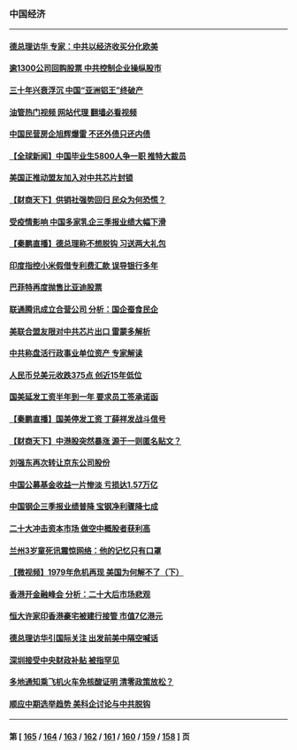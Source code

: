 ### 中国经济
---
#### [德总理访华 专家：中共以经济收买分化欧美](../../pages/ncid283/n13860603.md?11070845) 
#### [逾1300公司回购股票 中共控制企业操纵股市](../../pages/ncid283/n13860391.md?11070845) 
#### [三十年兴衰浮沉 中国“亚洲铝王”终破产](../../pages/ncid283/n13859989.md?11070845) 
#### [油管热门视频 网站代理 翻墙必看视频](http://150.230.27.170:81/youtube.html?11070845)
#### [中国民营房企旭辉爆雷 不还外债只还内债](../../pages/ncid283/n13860001.md?11070845) 
#### [【全球新闻】中国毕业生5800人争一职 推特大裁员](../../pages/ncid283/n13859787.md?11070845) 
#### [美国正推动盟友加入对中共芯片封锁](../../pages/ncid283/n13859981.md?11070845) 
#### [【财商天下】供销社强势回归 民众为何恐慌？](../../pages/ncid283/n13859704.md?11070845) 
#### [受疫情影响 中国多家乳企三季报业绩大幅下滑](../../pages/ncid283/n13859741.md?11070845) 
#### [【秦鹏直播】德总理称不想脱钩 习送两大礼包](../../pages/ncid283/n13859729.md?11070845) 
#### [印度指控小米假借专利费汇款 误导银行多年](../../pages/ncid283/n13859680.md?11070845) 
#### [巴菲特再度抛售比亚迪股票](../../pages/ncid283/n13859721.md?11070845) 
#### [联通腾讯成立合营公司 分析：国企蚕食民企](../../pages/ncid283/n13858102.md?11070845) 
#### [美联合盟友限对中共芯片出口 雷蒙多解析](../../pages/ncid283/n13859663.md?11070845) 
#### [中共称盘活行政事业单位资产 专家解读](../../pages/ncid283/n13859424.md?11070845) 
#### [人民币兑美元收跌375点 创近15年低位](../../pages/ncid283/n13859198.md?11070845) 
#### [国美延发工资半年到一年 要求员工签承诺函](../../pages/ncid283/n13859134.md?11070845) 
#### [【秦鹏直播】国美停发工资 丁薛祥发战斗信号](../../pages/ncid283/n13859067.md?11070845) 
#### [【财商天下】中港股突然暴涨 源于一则匿名贴文？](../../pages/ncid283/n13859035.md?11070845) 
#### [刘强东再次转让京东公司股份](../../pages/ncid283/n13859063.md?11070845) 
#### [中国公募基金收益一片惨淡 亏损达1.57万亿](../../pages/ncid283/n13859045.md?11070845) 
#### [中国钢企三季报业绩普降 宝钢净利骤降七成](../../pages/ncid283/n13859016.md?11070845) 
#### [二十大冲击资本市场 做空中概股者获利高](../../pages/ncid283/n13858605.md?11070845) 
#### [兰州3岁童死讯震惊网络：他的记忆只有口罩](../../pages/ncid283/n13858905.md?11070845) 
#### [【微视频】1979年危机再现 美国为何解不了（下）](../../pages/ncid283/n13858870.md?11070845) 
#### [香港开金融峰会 分析：二十大后市场悲观](../../pages/ncid283/n13858820.md?11070845) 
#### [恒大许家印香港豪宅被建行接管 市值7亿港元](../../pages/ncid283/n13858786.md?11070845) 
#### [德总理访华引国际关注 出发前美中隔空喊话](../../pages/ncid283/n13858611.md?11070845) 
#### [深圳接受中央财政补贴 被指罕见](../../pages/ncid283/n13858387.md?11070845) 
#### [多地通知乘飞机火车免核酸证明 清零政策放松？](../../pages/ncid283/n13857323.md?11070845) 
#### [顺应中期选举趋势 美科企讨论与中共脱钩](../../pages/ncid283/n13858233.md?11070845) 

---
#### 第 [ [165](./165.md?11070845) / [164](./164.md?11070845) / [163](./163.md?11070845) / [162](./162.md?11070845) / [161](./161.md?11070845) / [160](./160.md?11070845) / [159](./159.md?11070845) / [158](./158.md?11070845) ] 页
